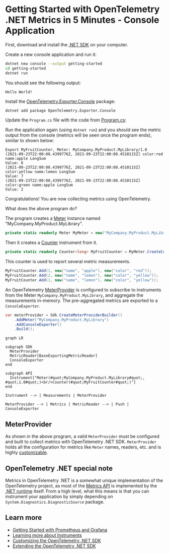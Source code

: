 # Getting Started with OpenTelemetry .NET Metrics in 5 Minutes - Console Application

First, download and install the [.NET
SDK](https://dotnet.microsoft.com/download) on your computer.

Create a new console application and run it:

```sh
dotnet new console --output getting-started
cd getting-started
dotnet run
```

You should see the following output:

```text
Hello World!
```

Install the
[OpenTelemetry.Exporter.Console](../../../src/OpenTelemetry.Exporter.Console/README.md)
package:

```sh
dotnet add package OpenTelemetry.Exporter.Console
```

Update the `Program.cs` file with the code from [Program.cs](./Program.cs):

Run the application again (using `dotnet run`) and you should see the metric
output from the console (metrics will be seen once the program ends),
similar to shown below:

```text
Export MyFruitCounter, Meter: MyCompany.MyProduct.MyLibrary/1.0
(2021-09-23T22:00:08.4399776Z, 2021-09-23T22:00:08.4510115Z] color:red name:apple LongSum
Value: 6
(2021-09-23T22:00:08.4399776Z, 2021-09-23T22:00:08.4510115Z] color:yellow name:lemon LongSum
Value: 7
(2021-09-23T22:00:08.4399776Z, 2021-09-23T22:00:08.4510115Z] color:green name:apple LongSum
Value: 2
```

Congratulations! You are now collecting metrics using OpenTelemetry.

What does the above program do?

The program creates a
[Meter](https://github.com/open-telemetry/opentelemetry-specification/blob/main/specification/metrics/api.md#meter)
instance named "MyCompany.MyProduct.MyLibrary".

```csharp
private static readonly Meter MyMeter = new("MyCompany.MyProduct.MyLibrary", "1.0");
```

Then it creates a
[Counter](https://github.com/open-telemetry/opentelemetry-specification/blob/main/specification/metrics/api.md#counter)
instrument from it.

```csharp
private static readonly Counter<long> MyFruitCounter = MyMeter.CreateCounter<long>("MyFruitCounter");
```

This counter is used to report several metric measurements.

```csharp
MyFruitCounter.Add(1, new("name", "apple"), new("color", "red"));
MyFruitCounter.Add(2, new("name", "lemon"), new("color", "yellow"));
MyFruitCounter.Add(1, new("name", "lemon"), new("color", "yellow"));
```

An OpenTelemetry
[MeterProvider](#meterprovider)
is configured to subscribe to instruments from the Meter
`MyCompany.MyProduct.MyLibrary`, and aggregate the measurements in-memory. The
pre-aggregated metrics are exported to a `ConsoleExporter`.

```csharp
var meterProvider = Sdk.CreateMeterProviderBuilder()
    .AddMeter("MyCompany.MyProduct.MyLibrary")
    .AddConsoleExporter()
    .Build();
```

```mermaid
graph LR

subgraph SDK
  MeterProvider
  MetricReader[BaseExportingMetricReader]
  ConsoleExporter
end

subgraph API
  Instrument["Meter(#quot;MyCompany.MyProduct.MyLibrary#quot;, #quot;1.0#quot;)<br/>Counter(#quot;MyFruitCounter#quot;)"]
end

Instrument --> | Measurements | MeterProvider

MeterProvider --> | Metrics | MetricReader --> | Push | ConsoleExporter
```

## MeterProvider

As shown in the above program, a valid `MeterProvider` must be configured and
built to collect metrics with OpenTelemetry .NET SDK. `MeterProvider` holds all
the configuration for metrics like `Meter` names, readers, etc. and is highly
[customizable](../customizing-the-sdk/README.md#meterprovider-configuration).

## OpenTelemetry .NET special note

Metrics in OpenTelemetry .NET is a somewhat unique implementation of the
OpenTelemetry project, as most of the
[Metrics API](https://github.com/open-telemetry/opentelemetry-specification/blob/main/specification/metrics/api.md)
is implemented by the [.NET
runtime](https://github.com/dotnet/runtime) itself. From a high level, what this
means is that you can instrument your application by simply depending on
`System.Diagnostics.DiagnosticSource` package.

## Learn more

* [Getting Started with Prometheus and
  Grafana](../getting-started-prometheus-grafana/README.md)
* [Learning more about Instruments](../learning-more-instruments/README.md)
* [Customizing the OpenTelemetry .NET SDK](../customizing-the-sdk/README.md)
* [Extending the OpenTelemetry .NET SDK](../extending-the-sdk/README.md)
